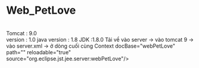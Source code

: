 # Web_PetLove
</br>
Tomcat : 9.0
</br>
version : 1.0
java version : 1.8
JDK :1.8.0
Tải về vào server -> vào tomcat 9 -> vào server.xml -> ở dòng cuối cùng
Context docBase="webPetLove" path="" reloadable="true" source="org.eclipse.jst.jee.server:webPetLove"/><Context docBase="MovieRecommender" path="/MovieRecommender" reloadable="true" source="org.eclipse.jst.jee.server:MovieRecommender"/
sửa path ="" như vậy .
sau đó khi chạy localhost thì search : http://localhost:8080/shop/homepage  ( đây là trang chủ hiện tất cả các sản phẩm chưa có phân trang vì nó chưa phải trang chính )
http://localhost:8080/shop/allpet ( trang để cbi cho hệ thống khuyến nghị )
http://localhost:8080/admin/login ( trang admin) 
 file webpetlove.txt là file sql tải về đổi tên và chạy thứ tự theo relationship 
 ![image](https://user-images.githubusercontent.com/65330451/143565579-994db2fc-fb0a-47e0-8359-83c290d2df55.png)
